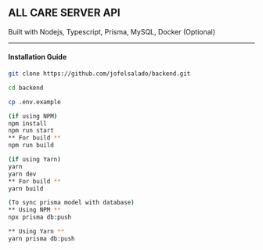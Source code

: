## ALL CARE SERVER API

Built with Nodejs, Typescript, Prisma, MySQL, Docker (Optional)

---

#### Installation Guide

```bash
git clone https://github.com/jofelsalado/backend.git

cd backend

cp .env.example

(if using NPM)
npm install
npm run start
** For build **
npm run build

(if using Yarn)
yarn
yarn dev
** For build **
yarn build

(To sync prisma model with database)
** Using NPM **
npx prisma db:push

** Using Yarn **
yarn prisma db:push
```
